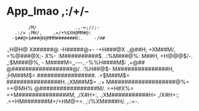 # App_lmao ,:/+/-
            /M/              .,-=;//;-
       .:/= ;MH/,    ,=/+%$XH@MM#@:
      -$##@+$###@H@MMM#######H:.    -/H#
 .,H@H@ X######@ -H#####@+-     -+H###@X
  .,@##H;      +XM##M/,     =%@###@X;-
X%-  :M##########$.    .:%M###@%:
M##H,   +H@@@$/-.  ,;$M###@%,          -
M####M=,,---,.-%%H####M$:          ,+@##
@##################@/.         :%H##@$-
M###############H,         ;HM##M$=
#################.    .=$M##M$=
################H..;XM##M$=          .:+
M###################@%=           =+@MH%
@#################M/.         =+H#X%=
=+M###############M,      ,/X#H+:,
  .;XM###########H=   ,/X#H+:;
     .=+HM#######M+/+HM@+=.
         ,:/%XM####H/.
              ,.:=-.
